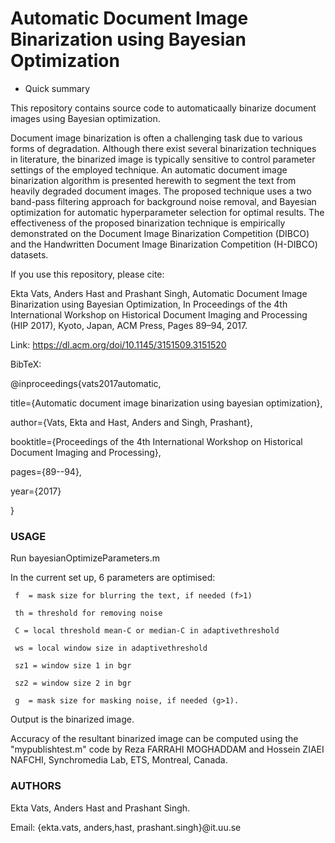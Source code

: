 # Automatic Document Image Binarization using Bayesian Optimization #

* Quick summary

This repository contains source code to automaticaally binarize document images using Bayesian optimization.

Document image binarization is often a challenging task due to various forms of degradation. 
Although there exist several binarization techniques in literature, the binarized image is typically sensitive 
to control parameter settings of the employed technique.
An automatic document image binarization algorithm is presented herewith to segment the text from heavily degraded document
images. The proposed technique uses a two band-pass filtering approach for background noise removal, and Bayesian optimization
for automatic hyperparameter selection for optimal results. The effectiveness of the proposed binarization technique is empirically
demonstrated on the Document Image Binarization Competition (DIBCO) and the Handwritten Document Image Binarization Competition (H-DIBCO) datasets.

If you use this repository, please cite:

Ekta Vats, Anders Hast and Prashant Singh, Automatic Document Image Binarization using Bayesian Optimization, 
In Proceedings of the 4th International Workshop on Historical Document Imaging and Processing (HIP 2017), 
Kyoto, Japan, ACM Press, Pages 89–94, 2017. 

Link: https://dl.acm.org/doi/10.1145/3151509.3151520


BibTeX:

@inproceedings{vats2017automatic,

  title={Automatic document image binarization using bayesian optimization},
  
  author={Vats, Ekta and Hast, Anders and Singh, Prashant},
  
  booktitle={Proceedings of the 4th International Workshop on Historical Document Imaging and Processing},
  
  pages={89--94},
  
  year={2017}
  
}


### USAGE ###

Run bayesianOptimizeParameters.m

In the current set up, 6 parameters are optimised:

     f  = mask size for blurring the text, if needed (f>1)
     
     th = threshold for removing noise
     
     C = local threshold mean-C or median-C in adaptivethreshold
     
     ws = local window size in adaptivethreshold
     
     sz1 = window size 1 in bgr
     
     sz2 = window size 2 in bgr
     
     g  = mask size for masking noise, if needed (g>1).

Output is the binarized image.

Accuracy of the resultant binarized image can be computed using the "mypublishtest.m" code by 
Reza FARRAHI MOGHADDAM and Hossein ZIAEI NAFCHI, Synchromedia Lab, ETS, Montreal, Canada.


### AUTHORS ###

Ekta Vats, Anders Hast and Prashant Singh.

Email: {ekta.vats, anders,hast, prashant.singh}@it.uu.se
